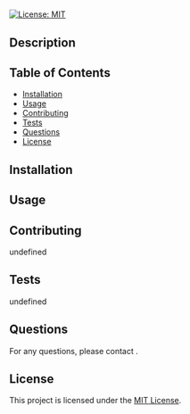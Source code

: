 # 

[![License: MIT](https://img.shields.io/badge/License-MIT-yellow.svg)](https://opensource.org/licenses/MIT)

## Description



## Table of Contents

- [Installation](#installation)
- [Usage](#usage)
- [Contributing](#contributing)
- [Tests](#tests)
- [Questions](#questions)
- [License](#license)

## Installation



## Usage



## Contributing

undefined

## Tests

undefined

## Questions

For any questions, please contact [](mailto:).

## License

This project is licensed under the [MIT License](https://opensource.org/licenses/MIT).

